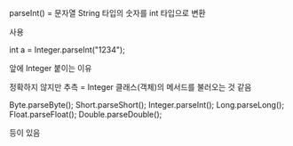 

parseInt() = 문자열 String 타입의 숫자를 int 타입으로 변환

사용

int a = Integer.parseInt("1234");

앞에 Integer 붙이는 이유

정확하지 않지만 추측 = Integer 클래스(객체)의 메서드를 불러오는 것 같음

Byte.parseByte();
Short.parseShort();
Integer.parseInt();
Long.parseLong();
Float.parseFloat();
Double.parseDouble();

등이 있음